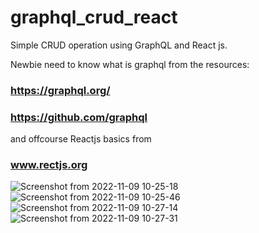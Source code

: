 # graphql_crud_react

Simple CRUD operation using GraphQL and React js.

Newbie need to know what is graphql from the resources:
### https://graphql.org/
### https://github.com/graphql

and offcourse Reactjs basics from 
### www.rectjs.org

![Screenshot from 2022-11-09 10-25-18](https://user-images.githubusercontent.com/86098390/200748812-71cc30bd-d4d8-4940-9f38-8e21d7db3a65.png)
![Screenshot from 2022-11-09 10-25-46](https://user-images.githubusercontent.com/86098390/200748823-a6520a1a-5750-4dc6-8a3e-90342090f300.png)
![Screenshot from 2022-11-09 10-27-14](https://user-images.githubusercontent.com/86098390/200748842-cfc5ba3e-5821-4091-9a5a-0f02bf448183.png)
![Screenshot from 2022-11-09 10-27-31](https://user-images.githubusercontent.com/86098390/200748852-0db28968-a510-468b-bdc0-c8d9fd16827c.png)
